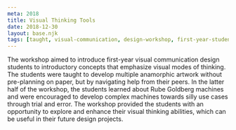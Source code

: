 ```yaml
---
meta: 2018
title: Visual Thinking Tools
date: 2018-12-30
layout: base.njk
tags: [taught, visual-communication, design-workshop, first-year-students, anamorphic-art, visual-thinking, peer-collaboration, creative-exploration, rube-goldberg-machines, trial-and-error, silly-use-cases, teamwork, design-fundamentals, visual-modes-of-thinking, experimental-design, hands-on-learning, visual-communication-design, art-techniques, spatial-awareness, conceptual-development, interactive-learning, creative-problem-solving, design-education, visual-skills, introductory-concepts, collaborative-creativity, imagination, playful-design, complex-machines, design-practice, foundational-design-skills]
--- 
```


The workshop aimed to introduce first-year visual communication design students to introductory concepts that emphasize visual modes of thinking. The students were taught to develop multiple anamorphic artwork without pre-planning on paper, but by navigating help from their peers. In the latter half of the workshop, the students learned about Rube Goldberg machines and were encouraged to develop complex machines towards silly use cases through trial and error. The workshop provided the students with an opportunity to explore and enhance their visual thinking abilities, which can be useful in their future design projects.
